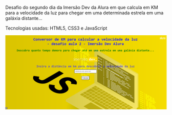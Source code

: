 Desafio do segundo dia da Imersão Dev da Alura em que calcula em KM para a velocidade da luz para chegar em uma determinada estrela em uma galáxia distante...

Tecnologias usadas: HTML5, CSS3 e JavaScript

<img src="./imagem.png">